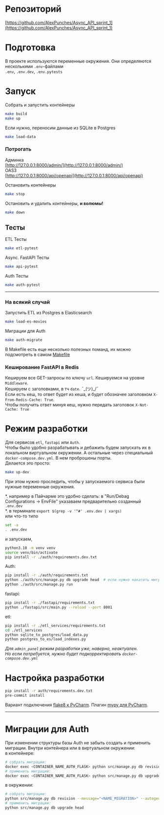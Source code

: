 
# Репозиторий
[https://github.com/AlexPunches/Async_API_sprint_1](https://github.com/AlexPunches/Async_API_sprint_1)

# Подготовка

В проекте используются переменные окружения. Они определяются несколькими  `.env`-файлами  
`.env`, `.env.dev`, `.env.pytests`  


# Запуск

Собрать и запустить контейнеры
```bash
make build
make up
```

Если нужно, переносим данные из SQLite в Postgres
```bash
make load-data
```

### Потрогать
Админка  
[http://127.0.0.1:8000/admin/](http://127.0.0.1:8000/admin/)  
OAS3  
[http://127.0.0.1:8000/api/openapi](http://127.0.0.1:8000/api/openapi)  

Остановить контейнеры
```bash
make stop
```

Остановить и удалить контейнеры, **и волюмы!**
```bash
make down
```


## Тесты

ETL Тесты
```bash
make etl-pytest
```
Async. FastAPI Тесты
```bash
make api-pytest
```
Auth Тесты
```bash
make auth-pytest
```

----

### На всякий случай
Запустить ETL из Postgres в Elasticsearch
```bash
make load-es-movies
```
Миграции для Auth
```bash
make auth-migrate
```

В Makefile есть еще несколько полезных поманд, их можно подсмотреть в самом [Makefile](Makefile)

### Кеширование FastAPI в Redis
Кешируем все GET-запросы по ключу `url`. Кешируемся на уровне `Middleware`.  
Кешируем с заголовками, в тч `date`. ¯\_(ツ)_/¯  
Если есть кеш, то ответ будет из кеша, и будет обозначее заголовком  `X-From-Redis-Cache: True`.  
Чтобы получить ответ минуя кеш, нужно передать заголовок `X-Not-Cache: True`  


# Режим разработки 

Для сервисов `etl`, `fastapi` или `Auth`.  
Чтобы было удобно разрабатывать и дебажить будем запускать их в локальном виртуальном окружении.
А остальные через специальный `docker-compose.dev.yml`. В нем проброшены порты.  
Делается это просто:
```bash
make up-dev
```
При этом нужно проследить, чтобы у запускаемого сервиса были нужные переменные окружения.  

*. например в Пайчарме это удобно сделать:
в "Run/Debag Configurations -> EnvFile" указаваем предварительно созданный `.env.dev`  
*. в терминале `export $(grep -v '^#' .env.dev | xargs)`  
или что-то типо
```bash
set -a
. .env.dev
```
и запускаем, 
```bash
python3.10 -m venv venv
source venv/bin/activate
pip install -r ./auth/requirements.dev.txt
```
Auth:
```bash
pip install -r ./auth/requirements.txt
python ./auth/src/manage.py db upgrade head  # если нужно накатить миграции
python ./auth/src/manage.py run
```
fastapi:
```bash
pip install -r ./fastapi/requirements.txt
python ./fastapi/src/main.py --reload --port 8001
```
etl:
```bash
pip install -r ./etl_services/requirements.txt
cd ./etl_services
python sqlite_to_postgres/load_data.py
python postgres_to_es/load_indexes.py
```

_Для `admin_panel` режим разработки уже, наверно, неактуален._  
_Но если потребуется, нужно будет подкорректировать `docker-compose.dev.yml`_  

# Настройка разработки

```bash
pip install -r auth/requirements.dev.txt
pre-commit install
```

Вариант подключения [flake8 к PyCharm](https://melevir.medium.com/pycharm-loves-flake-671c7fac4f52).
Плагин [mypy для PyCharm](https://plugins.jetbrains.com/plugin/11086-mypy).




____
# Миграции для Auth
При изменении структуры базы Auth не забыть создать и применить миграции.
Внутри контейнера или в виртуальном окружении:  
в контейнере:
```bash
# собрать миграции:
docker exec <CONTAINER_NAME_AUTH_FLASK> python src/manage.py db revision --message="<NAME_MIGRATION>" --autogenerate
# применить миграции:
docker exec <CONTAINER_NAME_AUTH_FLASK> python src/manage.py db upgrade head
```
в окружении:
```bash
# собрать миграции:
python src/manage.py db revision --message="<NAME_MIGRATION>" --autogenerate
# применить миграции:
python src/manage.py db upgrade head
```